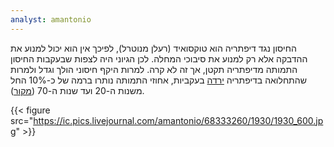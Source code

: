 ```yaml
---
analyst: amantonio
---
```


החיסון נגד דיפתריה הוא טוקסואיד (רעלן מנוטרל), לפיכך אין הוא יכול למנוע את ההדבקה אלא רק למנוע את סיבוכי המחלה. לכן הגיוני היה לצפות שבעקבות החיסון התמותה מדיפתריה תקטן, אך זה לא קרה. למרות היקף חיסוני הולך וגדל ולמרות שהתחלואה בדיפתריה [ירדה](https://ic.pics.livejournal.com/amantonio/68333260/1621/1621_original.jpg) בעקביות, אחוזי התמותה נותרו ברמה של כ-10% החל משנות ה-20 ועד שנות ה-70 ([מקור](https://www.ncbi.nlm.nih.gov/pmc/articles/PMC2129462)).

{{< figure src="https://ic.pics.livejournal.com/amantonio/68333260/1930/1930_600.jpg" >}}
